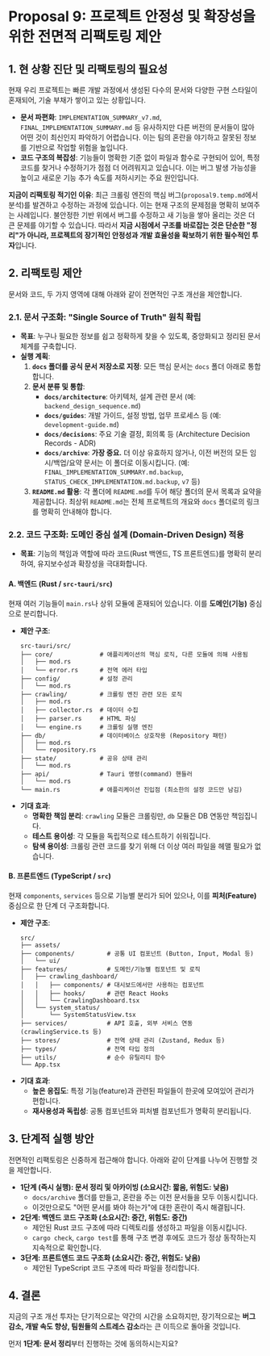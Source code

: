 # Proposal 9: 프로젝트 안정성 및 확장성을 위한 전면적 리팩토링 제안

## 1. 현 상황 진단 및 리팩토링의 필요성

현재 우리 프로젝트는 빠른 개발 과정에서 생성된 다수의 문서와 다양한 구현 스타일이 혼재되어, 기술 부채가 쌓이고 있는 상황입니다.

- **문서 파편화**: `IMPLEMENTATION_SUMMARY_v7.md`, `FINAL_IMPLEMENTATION_SUMMARY.md` 등 유사하지만 다른 버전의 문서들이 많아 어떤 것이 최신인지 파악하기 어렵습니다. 이는 팀의 혼란을 야기하고 잘못된 정보를 기반으로 작업할 위험을 높입니다.
- **코드 구조의 복잡성**: 기능들이 명확한 기준 없이 파일과 함수로 구현되어 있어, 특정 코드를 찾거나 수정하기가 점점 더 어려워지고 있습니다. 이는 버그 발생 가능성을 높이고 새로운 기능 추가 속도를 저하시키는 주요 원인입니다.

**지금이 리팩토링 적기인 이유**:
최근 크롤링 엔진의 핵심 버그(`proposal9.temp.md`에서 분석)를 발견하고 수정하는 과정에 있습니다. 이는 현재 구조의 문제점을 명확히 보여주는 사례입니다. 불안정한 기반 위에서 버그를 수정하고 새 기능을 쌓아 올리는 것은 더 큰 문제를 야기할 수 있습니다. 따라서 **지금 시점에서 구조를 바로잡는 것은 단순한 "정리"가 아니라, 프로젝트의 장기적인 안정성과 개발 효율성을 확보하기 위한 필수적인 투자**입니다.

## 2. 리팩토링 제안

문서와 코드, 두 가지 영역에 대해 아래와 같이 전면적인 구조 개선을 제안합니다.

### 2.1. 문서 구조화: "Single Source of Truth" 원칙 확립

- **목표**: 누구나 필요한 정보를 쉽고 정확하게 찾을 수 있도록, 중앙화되고 정리된 문서 체계를 구축합니다.
- **실행 계획**:
    1. **`docs` 폴더를 공식 문서 저장소로 지정**: 모든 핵심 문서는 `docs` 폴더 아래로 통합합니다.
    2. **문서 분류 및 통합**:
        - **`docs/architecture`**: 아키텍처, 설계 관련 문서 (예: `backend_design_sequence.md`)
        - **`docs/guides`**: 개발 가이드, 설정 방법, 업무 프로세스 등 (예: `development-guide.md`)
        - **`docs/decisions`**: 주요 기술 결정, 회의록 등 (Architecture Decision Records - ADR)
        - **`docs/archive`**: **가장 중요.** 더 이상 유효하지 않거나, 이전 버전의 모든 임시/백업/요약 문서는 이 폴더로 이동시킵니다. (예: `FINAL_IMPLEMENTATION_SUMMARY.md.backup`, `STATUS_CHECK_IMPLEMENTATION.md.backup`, `v7` 등)
    3. **`README.md` 활용**: 각 폴더에 `README.md`를 두어 해당 폴더의 문서 목록과 요약을 제공합니다. 최상위 `README.md`는 전체 프로젝트의 개요와 `docs` 폴더로의 링크를 명확히 안내해야 합니다.

### 2.2. 코드 구조화: 도메인 중심 설계 (Domain-Driven Design) 적용

- **목표**: 기능의 책임과 역할에 따라 코드(Rust 백엔드, TS 프론트엔드)를 명확히 분리하여, 유지보수성과 확장성을 극대화합니다.

#### A. 백엔드 (Rust / `src-tauri/src`)

현재 여러 기능들이 `main.rs`나 상위 모듈에 혼재되어 있습니다. 이를 **도메인(기능)** 중심으로 분리합니다.

- **제안 구조**:
  ```
  src-tauri/src/
  ├── core/             # 애플리케이션의 핵심 로직, 다른 모듈에 의해 사용됨
  │   ├── mod.rs
  │   └── error.rs      # 전역 에러 타입
  ├── config/           # 설정 관리
  │   └── mod.rs
  ├── crawling/         # 크롤링 엔진 관련 모든 로직
  │   ├── mod.rs
  │   ├── collector.rs  # 데이터 수집
  │   ├── parser.rs     # HTML 파싱
  │   └── engine.rs     # 크롤링 실행 엔진
  ├── db/               # 데이터베이스 상호작용 (Repository 패턴)
  │   ├── mod.rs
  │   └── repository.rs
  ├── state/            # 공유 상태 관리
  │   └── mod.rs
  ├── api/              # Tauri 명령(command) 핸들러
  │   └── mod.rs
  └── main.rs           # 애플리케이션 진입점 (최소한의 설정 코드만 남김)
  ```
- **기대 효과**:
    - **명확한 책임 분리**: `crawling` 모듈은 크롤링만, `db` 모듈은 DB 연동만 책임집니다.
    - **테스트 용이성**: 각 모듈을 독립적으로 테스트하기 쉬워집니다.
    - **탐색 용이성**: 크롤링 관련 코드를 찾기 위해 더 이상 여러 파일을 헤맬 필요가 없습니다.

#### B. 프론트엔드 (TypeScript / `src`)

현재 `components`, `services` 등으로 기능별 분리가 되어 있으나, 이를 **피처(Feature)** 중심으로 한 단계 더 구조화합니다.

- **제안 구조**:
  ```
  src/
  ├── assets/
  ├── components/         # 공통 UI 컴포넌트 (Button, Input, Modal 등)
  │   └── ui/
  ├── features/           # 도메인/기능별 컴포넌트 및 로직
  │   ├── crawling_dashboard/
  │   │   ├── components/ # 대시보드에서만 사용하는 컴포넌트
  │   │   ├── hooks/      # 관련 React Hooks
  │   │   └── CrawlingDashboard.tsx
  │   └── system_status/
  │       └── SystemStatusView.tsx
  ├── services/           # API 호출, 외부 서비스 연동 (crawlingService.ts 등)
  ├── stores/             # 전역 상태 관리 (Zustand, Redux 등)
  ├── types/              # 전역 타입 정의
  ├── utils/              # 순수 유틸리티 함수
  └── App.tsx
  ```
- **기대 효과**:
    - **높은 응집도**: 특정 기능(feature)과 관련된 파일들이 한곳에 모여있어 관리가 편합니다.
    - **재사용성과 독립성**: 공통 컴포넌트와 피처별 컴포넌트가 명확히 분리됩니다.

## 3. 단계적 실행 방안

전면적인 리팩토링은 신중하게 접근해야 합니다. 아래와 같이 단계를 나누어 진행할 것을 제안합니다.

- **1단계 (즉시 실행): 문서 정리 및 아카이빙 (소요시간: 짧음, 위험도: 낮음)**
  - `docs/archive` 폴더를 만들고, 혼란을 주는 이전 문서들을 모두 이동시킵니다.
  - 이것만으로도 "어떤 문서를 봐야 하는가"에 대한 혼란이 즉시 해결됩니다.
- **2단계: 백엔드 코드 구조화 (소요시간: 중간, 위험도: 중간)**
  - 제안된 Rust 코드 구조에 따라 디렉토리를 생성하고 파일을 이동시킵니다.
  - `cargo check`, `cargo test`를 통해 구조 변경 후에도 코드가 정상 동작하는지 지속적으로 확인합니다.
- **3단계: 프론트엔드 코드 구조화 (소요시간: 중간, 위험도: 낮음)**
  - 제안된 TypeScript 코드 구조에 따라 파일을 정리합니다.

## 4. 결론

지금의 구조 개선 투자는 단기적으로는 약간의 시간을 소요하지만, 장기적으로는 **버그 감소, 개발 속도 향상, 팀원들의 스트레스 감소**라는 큰 이득으로 돌아올 것입니다.

먼저 **1단계: 문서 정리**부터 진행하는 것에 동의하시는지요?
